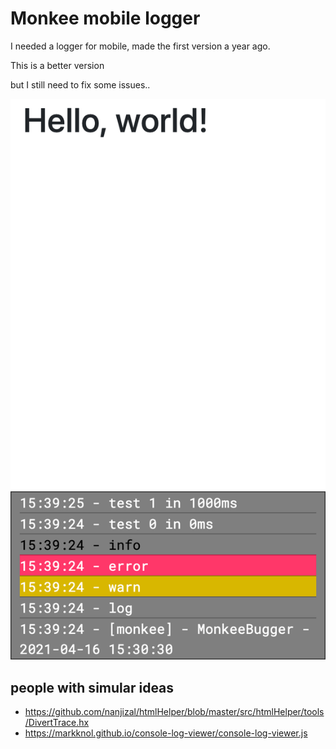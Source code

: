 # Monkee mobile logger

I needed a logger for mobile, made the first version a year ago.

This is a better version

but I still need to fix some issues..

![](screenshot.png)

## people with simular ideas

- https://github.com/nanjizal/htmlHelper/blob/master/src/htmlHelper/tools/DivertTrace.hx
- https://markknol.github.io/console-log-viewer/console-log-viewer.js
